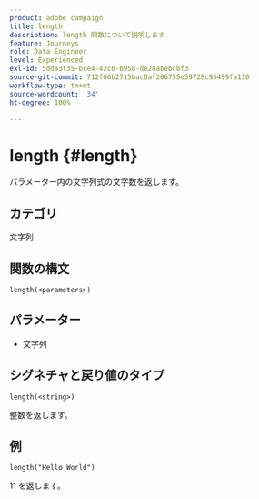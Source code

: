 ```yaml
---
product: adobe campaign
title: length
description: length 関数について説明します
feature: Journeys
role: Data Engineer
level: Experienced
exl-id: 5dda3f35-bce4-42c6-b958-de28abebcbf3
source-git-commit: 712f66b2715bac0af206755e59728c95499fa110
workflow-type: tm+mt
source-wordcount: '34'
ht-degree: 100%

---
```


# length {#length}

パラメーター内の文字列式の文字数を返します。

## カテゴリ

文字列

## 関数の構文

`length(<parameters>)`

## パラメーター

* 文字列

## シグネチャと戻り値のタイプ

`length(<string>)`

整数を返します。

## 例

`length("Hello World")`

11 を返します。
